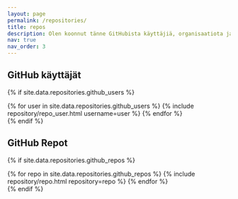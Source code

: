 ```yaml
---
layout: page
permalink: /repositories/
title: repos
description: Olen koonnut tänne GitHubista käyttäjiä, organisaatiota ja repoja joita kannattaa seurata saavutettavuuden näkökulmasta. Mikäli sinulle tulee vastaan mielenkiintoisia käyttäjiä, organisaatiota tai repoja jotkoa voisi tänne lisätä niin kerrothan siitä minulle.
nav: true
nav_order: 3
---
```


## GitHub käyttäjät

{% if site.data.repositories.github_users %}
<div class="repositories d-flex flex-wrap flex-md-row flex-column justify-content-between align-items-center">
  {% for user in site.data.repositories.github_users %}
    {% include repository/repo_user.html username=user %}
  {% endfor %}
</div>
{% endif %}

## GitHub Repot

{% if site.data.repositories.github_repos %}
<div class="repositories d-flex flex-wrap flex-md-row flex-column justify-content-between align-items-center">
  {% for repo in site.data.repositories.github_repos %}
    {% include repository/repo.html repository=repo %}
  {% endfor %}
</div>
{% endif %}
